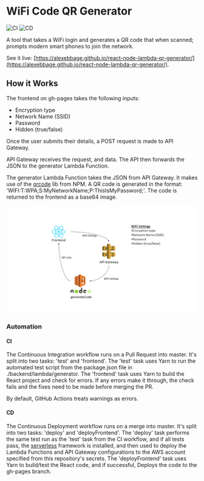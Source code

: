 # WiFi Code QR Generator
![CI](https://github.com/AlexEbbage/react-node-lambda-qr-generator/workflows/CI/badge.svg)
![CD](https://github.com/AlexEbbage/react-node-lambda-qr-generator/workflows/CD/badge.svg)

A tool that takes a WiFi login and generates a QR code that when scanned; prompts modern smart phones to join the network.

See it live: [https://alexebbage.github.io/react-node-lambda-qr-generator/](https://alexebbage.github.io/react-node-lambda-qr-generator/).

## How it Works
The frontend on gh-pages takes the following inputs:
- Encryption type
- Network Name (SSID)
- Password
- Hidden (true/false)  
  
Once the user submits their details, a POST request is made to API Gateway.

API Gateway receives the request, and data. The API then forwards the JSON to the generator Lambda Function.

The generator Lambda Function takes the JSON from API Gateway. It makes use of the [qrcode](https://www.npmjs.com/package/qrcode) lib from NPM. A QR code is generated in the format: 'WIFI:T:WPA;S:MyNetworkName;P:ThisIsMyPassword;'. The code is returned to the frontend as a base64 image.

![](https://raw.githubusercontent.com/AlexEbbage/react-node-lambda-qr-generator/master/documents/architecture.png)

### Automation
#### CI
The Continuous Integration workflow runs on a Pull Request into master. It's split into two tasks: 'test' and 'frontend'.
The 'test' task uses Yarn to run the automated test script from the package.json file in ./backend/lambda/generator.
The 'frontend' task uses Yarn to build the React project and check for errors. If any errors make it through, the check fails and the fixes need to be made before merging the PR.

By default, GitHub Actions treats warnings as errors.

#### CD
The Continuous Deployment workflow runs on a merge into master. It's split into two tasks: 'deploy' and 'deployFrontend'.
The 'deploy' task performs the same test run as the 'test' task from the CI workflow, and if all tests pass, the [serverless](https://www.npmjs.com/package/serverless) framework is installed, and then used to deploy the Lambda Functions and API Gateway configurations to the AWS account specified from this repository's secrets.
The 'deployFrontend' task uses Yarn to build/test the React code, and if successful, Deploys the code to the gh-pages branch.
